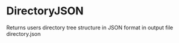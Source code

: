 # DirectoryJSON
Returns users directory tree structure in JSON format in output file directory.json
